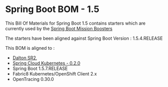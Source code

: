 # Spring Boot BOM - 1.5 

This Bill Of Materials for Spring Boot 1.5 contains starters which are currently used by the 
[Spring Boot Mission Boosters](https://github.com/snowdrop?q=booster)

The starters have been aligned against Spring Boot Version : 1.5.4.RELEASE

This BOM is aligned to : 
- [Dalton SR2](https://spring.io/blog/2017/07/21/spring-cloud-dalston-sr2-is-available-now),
- [Spring Cloud Kubernetes - 0.2.0](https://github.com/spring-cloud-incubator/spring-cloud-kubernetes/tree/v0.2.0.RELEASE)
- Spring Boot 1.5.7.RELEASE
- Fabric8 Kubernetes/OpenShift Client 2.x
- OpenTracing 0.30.0